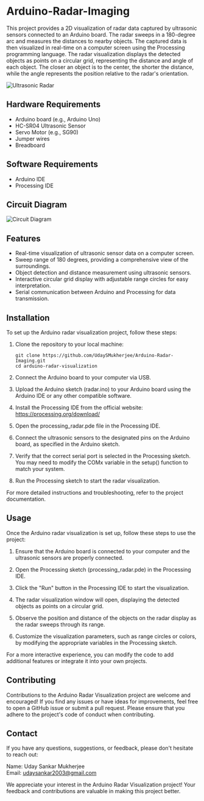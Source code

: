 # Arduino-Radar-Imaging

This project provides a 2D visualization of radar data captured by ultrasonic sensors connected to an Arduino board. The radar sweeps in a 180-degree arc and measures the distances to nearby objects. The captured data is then visualized in real-time on a computer screen using the Processing programming language.
The radar visualization displays the detected objects as points on a circular grid, representing the distance and angle of each object. The closer an object is to the center, the shorter the distance, while the angle represents the position relative to the radar's orientation.

![Ultrasonic Radar](ultrasonic_radar.jpg)

## Hardware Requirements
- Arduino board (e.g., Arduino Uno)
- HC-SR04 Ultrasonic Sensor
- Servo Motor (e.g., SG90)
- Jumper wires
- Breadboard

## Software Requirements
- Arduino IDE
- Processing IDE

## Circuit Diagram
![Circuit Diagram](circuit_diagram.png)

## Features
- Real-time visualization of ultrasonic sensor data on a computer screen.
- Sweep range of 180 degrees, providing a comprehensive view of the surroundings.
- Object detection and distance measurement using ultrasonic sensors.
- Interactive circular grid display with adjustable range circles for easy interpretation.
- Serial communication between Arduino and Processing for data transmission.

## Installation

To set up the Arduino radar visualization project, follow these steps:

1. Clone the repository to your local machine:

   ```shell
   git clone https://github.com/UdaySMukherjee/Arduino-Radar-Imaging.git
   cd arduino-radar-visualization
   ```
   
2. Connect the Arduino board to your computer via USB.

3. Upload the Arduino sketch (radar.ino) to your Arduino board using the Arduino IDE or any other compatible software.

4. Install the Processing IDE from the official website: https://processing.org/download/

5. Open the processing_radar.pde file in the Processing IDE.

6. Connect the ultrasonic sensors to the designated pins on the Arduino board, as specified in the Arduino sketch.

7. Verify that the correct serial port is selected in the Processing sketch. You may need to modify the COMx variable in the setup() function to match your system.

8. Run the Processing sketch to start the radar visualization.

For more detailed instructions and troubleshooting, refer to the project documentation.

## Usage

Once the Arduino radar visualization is set up, follow these steps to use the project:

1. Ensure that the Arduino board is connected to your computer and the ultrasonic sensors are properly connected.

2. Open the Processing sketch (processing_radar.pde) in the Processing IDE.

3. Click the "Run" button in the Processing IDE to start the visualization.

4. The radar visualization window will open, displaying the detected objects as points on a circular grid.

5. Observe the position and distance of the objects on the radar display as the radar sweeps through its range.

6. Customize the visualization parameters, such as range circles or colors, by modifying the appropriate variables in the Processing sketch.

For a more interactive experience, you can modify the code to add additional features or integrate it into your own projects.

## Contributing

Contributions to the Arduino Radar Visualization project are welcome and encouraged! If you find any issues or have ideas for improvements, feel free to open a GitHub issue or submit a pull request.
Please ensure that you adhere to the project's code of conduct when contributing.

## Contact
If you have any questions, suggestions, or feedback, please don't hesitate to reach out:

Name: Uday Sankar Mukherjee <br>
Email: udaysankar2003@gmail.com

We appreciate your interest in the Arduino Radar Visualization project! Your feedback and contributions are valuable in making this project better.
